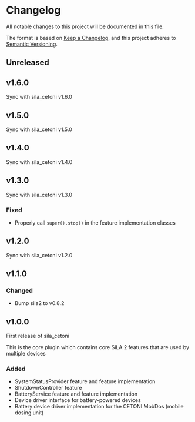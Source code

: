 # Changelog

All notable changes to this project will be documented in this file.

The format is based on [Keep a Changelog](https://keepachangelog.com/en/1.0.0/), and this project adheres
to [Semantic Versioning](https://semver.org/spec/v2.0.0.html).

<!--
Types of changes

    `Added` for new features.
    `Changed` for changes in existing functionality.
    `Deprecated` for soon-to-be removed features.
    `Removed` for now removed features.
    `Fixed` for any bug fixes.
    `Security` in case of vulnerabilities.
-->

## Unreleased

## v1.6.0

Sync with sila_cetoni v1.6.0

## v1.5.0

Sync with sila_cetoni v1.5.0

## v1.4.0

Sync with sila_cetoni v1.4.0

## v1.3.0

Sync with sila_cetoni v1.3.0

### Fixed

- Properly call `super().stop()` in the feature implementation classes

## v1.2.0

Sync with sila_cetoni v1.2.0


## v1.1.0

### Changed

- Bump sila2 to v0.8.2

## v1.0.0

First release of sila_cetoni

This is the core plugin which contains core SiLA 2 features that are used by multiple devices

### Added

- SystemStatusProvider feature and feature implementation
- ShutdownController feature
- BatteryService feature and feature implementation
- Device driver interface for battery-powered devices
- Battery device driver implementation for the CETONI MobDos (mobile dosing unit)
